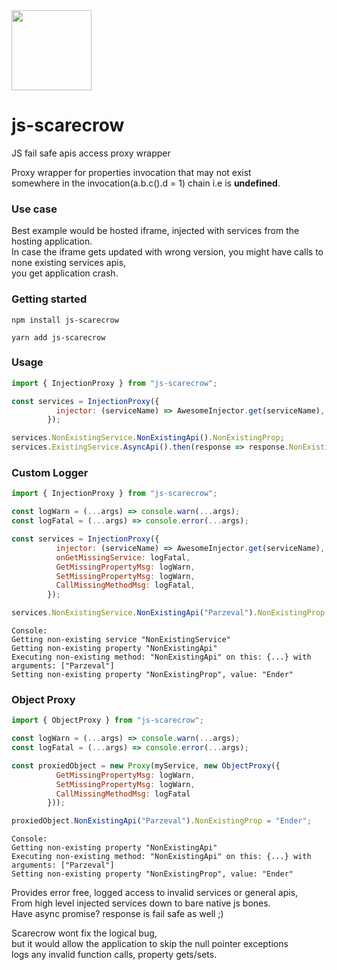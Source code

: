 <img src='https://image.flaticon.com/icons/svg/477/477131.svg' width='128' height='128' />

# js-scarecrow
JS fail safe apis access proxy wrapper

Proxy wrapper for properties invocation that may not exist <br />
somewhere in the invocation(a.b.c().d = 1) chain i.e is **undefined**.

### Use case
Best example would be hosted iframe, injected with services from the hosting application.<br />
In case the iframe gets updated with wrong version, you might have calls to none existing services apis,<br />
you get application crash.

### Getting started
```console
npm install js-scarecrow

yarn add js-scarecrow
```

### Usage
```javascript
import { InjectionProxy } from "js-scarecrow";

const services = InjectionProxy({
          injector: (serviceName) => AwesomeInjector.get(serviceName),
        });

services.NonExistingService.NonExistingApi().NonExistingProp;
services.ExistingService.AsyncApi().then(response => response.NonExistingPropA.NonExistingPropB);
```

### Custom Logger
```javascript
import { InjectionProxy } from "js-scarecrow";

const logWarn = (...args) => console.warn(...args);
const logFatal = (...args) => console.error(...args);

const services = InjectionProxy({
          injector: (serviceName) => AwesomeInjector.get(serviceName),
          onGetMissingService: logFatal,
          GetMissingPropertyMsg: logWarn,
          SetMissingPropertyMsg: logWarn,
          CallMissingMethodMsg: logFatal,
        });

services.NonExistingService.NonExistingApi("Parzeval").NonExistingProp = "Ender";
```
```console
Console:
Getting non-existing service "NonExistingService"
Getting non-existing property "NonExistingApi"
Executing non-existing method: "NonExistingApi" on this: {...} with arguments: ["Parzeval"]
Setting non-existing property "NonExistingProp", value: "Ender"
```
### Object Proxy
```javascript
import { ObjectProxy } from "js-scarecrow";

const logWarn = (...args) => console.warn(...args);
const logFatal = (...args) => console.error(...args);

const proxiedObject = new Proxy(myService, new ObjectProxy({
          GetMissingPropertyMsg: logWarn,
          SetMissingPropertyMsg: logWarn,
          CallMissingMethodMsg: logFatal
        }));

proxiedObject.NonExistingApi("Parzeval").NonExistingProp = "Ender";
```
```console
Console:
Getting non-existing property "NonExistingApi"
Executing non-existing method: "NonExistingApi" on this: {...} with arguments: ["Parzeval"]
Setting non-existing property "NonExistingProp", value: "Ender"
```

Provides error free, logged access to invalid services or general apis,<br />
From high level injected services down to bare native js bones.<br />
Have async promise? response is fail safe as well ;)

Scarecrow wont fix the logical bug,<br />
but it would allow the application to skip the null pointer exceptions<br />
logs any invalid function calls, property gets/sets.
